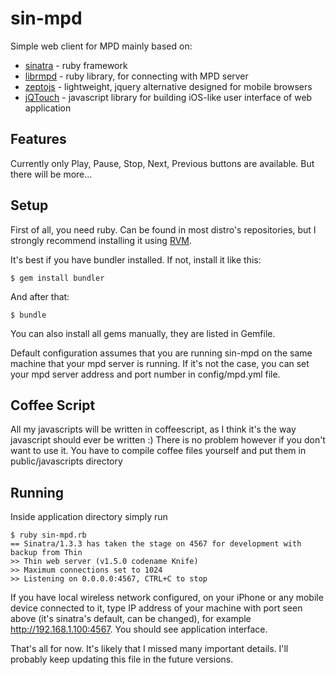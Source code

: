 sin-mpd
=======

Simple web client for MPD mainly based on:
 - [sinatra](http://www.sinatrarb.com) - ruby framework
 - [librmpd](http://librmpd.rubyforge.org) - ruby library, for connecting with MPD server
 - [zeptojs](http://zeptojs.com) - lightweight, jquery alternative designed for mobile browsers
 - [jQTouch](http://www.jqtouch.com) - javascript library for building iOS-like user interface of web application


Features
------------

Currently only Play, Pause, Stop, Next, Previous buttons are available. But there will be more...


Setup
------------

First of all, you need ruby. Can be found in most distro's repositories, but I strongly recommend installing it using [RVM](https://rvm.io).

It's best if you have bundler installed. If not, install it like this:

    $ gem install bundler

And after that:

    $ bundle

You can also install all gems manually, they are listed in Gemfile.

Default configuration assumes that you are running sin-mpd on the same machine that your mpd server is running. If it's not
the case, you can set your mpd server address and port number in config/mpd.yml file.


Coffee Script
------------

All my javascripts will be written in coffeescript, as I think it's the way javascript should ever be written :)
There is no problem however if you don't want to use it. You have to compile coffee files yourself and put them in
public/javascripts directory

Running
------------

Inside application directory simply run

    $ ruby sin-mpd.rb
    == Sinatra/1.3.3 has taken the stage on 4567 for development with backup from Thin
    >> Thin web server (v1.5.0 codename Knife)
    >> Maximum connections set to 1024
    >> Listening on 0.0.0.0:4567, CTRL+C to stop

If you have local wireless network configured, on your iPhone or any mobile device connected to it, type IP address of your
machine with port seen above (it's sinatra's default, can be changed), for example http://192.168.1.100:4567.
You should see application interface.


That's all for now. It's likely that I missed many important details. I'll probably keep updating this file in the future versions.